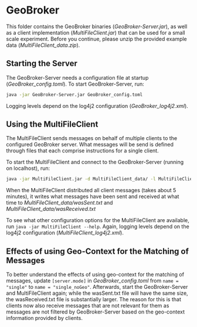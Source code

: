 # GeoBroker

This folder contains the GeoBroker binaries (*GeoBroker-Server.jar*), as well as a client implementation (*MultiFileClient.jar*) that can be used for a small scale experiment.
Before you continue, please unzip the provided example data (*MultiFileClient_data.zip*).

## Starting the Server

The GeoBroker-Server needs a configuration file at startup (*GeoBroker_config.toml*).
To start GeoBroker-Server, run:
```bash
java -jar GeoBroker-Server.jar GeoBroker_config.toml
```

Logging levels depend on the log4j2 configuration (*GeoBroker_log4j2.xml*).

## Using the MultiFileClient

The MultiFileClient sends messages on behalf of multiple clients to the configured GeoBroker server.
What messages will be send is defined through files that each comprise instructions for a single client.

To start the MultiFileClient and connect to the GeoBroker-Server (running on localhost), run:
```bash
java -jar MultiFileClient.jar -d MultiFileClient_data/ -l MultiFileClient_log4j2.xml
```

When the MultiFileClient distributed all client messages (takes about 5 minutes), it writes what messages have been sent and received at what time to *MultiFileClient_data/wasSent.txt* and *MultiFileClient_data/wasReceived.txt*

To see what other configuration options for the MultiFileClient are available, run `java -jar MultiFileClient --help`. Again, logging levels depend on the log4j2 configuration (*MultiFileClient_log4j2.xml*).

## Effects of using Geo-Context for the Matching of Messages

To better understand the effects of using geo-context for the matching of messages, update `[server.mode]` in *GeoBroker_config.toml* from `name = "single"` to `name = "single_noGeo"`.
Afterwards, start the GeoBroker-Server and MultiFileClient again; while the wasSent.txt file will have the same size, the wasReceived.txt file is substantially larger. The reason for this is that clients now also receive messages that are not relevant for them as messages are not filtered by GeoBroker-Server based on the geo-context information provided by clients.
